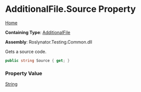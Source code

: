 # AdditionalFile\.Source Property

[Home](../../../../README.md)

**Containing Type**: [AdditionalFile](../README.md)

**Assembly**: Roslynator\.Testing\.Common\.dll

  
Gets a source code\.

```csharp
public string Source { get; }
```

### Property Value

[String](https://docs.microsoft.com/en-us/dotnet/api/system.string)

